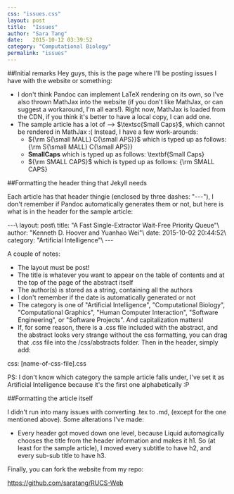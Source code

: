 ```yaml
---
css: "issues.css"
layout: post
title:  "Issues"
author: "Sara Tang"
date:   2015-10-12 03:39:52
category: "Computational Biology"
permalink: "issues"
---
```


##Initial remarks
Hey guys, this is the page where I'll be posting issues I have with the website or something:

- I don't think Pandoc can implement LaTeX rendering on its own, so I've also thrown MathJax into the website (if you don't like MathJax, or can suggest a workaround, I'm all ears!). Right now, MathJax is loaded from the CDN, if you think it's better to have a local copy, I can add one.
- The sample article has a lot of --> $\textsc{Small Caps}$, which cannot be rendered in MathJax :( Instead, I have a few work-arounds:
	- ${\rm S{\small MALL} C{\small APS}}$ which is typed up as follows: {\rm S{\small MALL} C{\small APS}}
	- $\textbf{SmallCaps}$ which is typed up as follows: \textbf{Small Caps}
	- ${\rm SMALL CAPS}$ which is typed up as follows: {\rm SMALL CAPS}

##Formatting the header thing that Jekyll needs

Each article has that header thingie (enclosed by three dashes: "\-\-\-"), I don't remember if Pandoc automatically generates them or not, but here is what is in the header for the sample article:

\-\-\-\\
layout: post\\
title: "A Fast Single-Extractor Wait-Free Priority Queue"\\
author: "Kenneth D. Hoover and Yuanhao Wei"\\
date: 2015-10-02 20:44:52\\
category: "Artificial Intelligence"\\
\-\-\-

A couple of notes:

* The layout must be post!
* The title is whatever you want to appear on the table of contents and at the top of the page of the abstract itself
* The author(s) is stored as a string, containing all the authors
* I don't remember if the date is automatically generated or not
* The category is one of "Artificial Intelligence", "Computational Biology", "Computational Graphics", "Human Computer Interaction", "Software Engineering", or "Software Projects". And capitalization matters!
* If, for some reason, there is a .css file included with the abstract, and the abstract looks very strange without the css formatting, you can drag that .css file into the /css/abstracts folder. Then in the header, simply add:

css: [name-of-css-file].css


PS: I don't know which category the sample article falls under, I've set it as Artificial Intelligence because it's the first one alphabetically :P

##Formatting the article itself

I didn't run into many issues with converting .tex to .md, (except for the one mentioned above). Some alterations I've made:

* Every header got moved down one level, because Liquid automagically chooses the title from the header information and makes it h1. So (at least for the sample article), I moved every subtitle to have h2, and every sub-sub title to have h3.

Finally, you can fork the website from my repo:

https://github.com/saratang/RUCS-Web